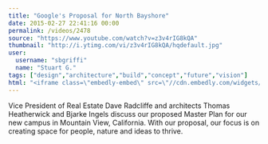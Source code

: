 ```yaml
---
title: "Google's Proposal for North Bayshore"
date: 2015-02-27 22:41:16 00:00
permalink: /videos/2478
source: "https://www.youtube.com/watch?v=z3v4rIG8kQA"
thumbnail: "http://i.ytimg.com/vi/z3v4rIG8kQA/hqdefault.jpg"
user:
  username: "sbgriffi"
  name: "Stuart G."
tags: ["design","architecture","build","concept","future","vision"]
html: "<iframe class=\"embedly-embed\" src=\"//cdn.embedly.com/widgets/media.html?src=http%3A%2F%2Fwww.youtube.com%2Fembed%2Fz3v4rIG8kQA%3Fwmode%3Dtransparent%26feature%3Doembed&wmode=transparent&url=https%3A%2F%2Fwww.youtube.com%2Fwatch%3Fv%3Dz3v4rIG8kQA&image=http%3A%2F%2Fi.ytimg.com%2Fvi%2Fz3v4rIG8kQA%2Fhqdefault.jpg&key=daaebf4d9cdd46779200162d0ca86e20&type=text%2Fhtml&schema=youtube\" width=\"854\" height=\"480\" scrolling=\"no\" frameborder=\"0\" allowfullscreen></iframe>"
---
```


Vice President of Real Estate Dave Radcliffe and architects Thomas Heatherwick and Bjarke Ingels discuss our proposed Master Plan for our new campus in Mountain View, California. With our proposal, our focus is on creating space for people, nature and ideas to thrive.